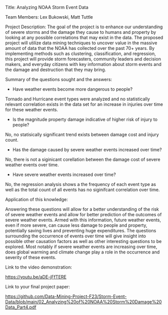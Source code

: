 Title: Analyzing NOAA Storm Event Data

Team Members: Lex Bukowski, Matt Tuttle

Project Description: The goal of the project is to enhance our understanding of severe storms and the damage they cause to humans and property by looking at any possible correlations that may exist in the data. The proposed project will utilize data mining techniques to uncover value in the massive amount of data that the NOAA has collected over the past 70+ years. By implementing methods such as clustering, classification, and regression, this project will provide storm forecasters, community leaders and decision makers, and everyday citizens with key information about storm events and the damage and destruction that they may bring.

Summary of the questions sought and the answers:

- Have weather events become more dangerous to people?

Tornado and Hurricane event types were analyzed and no statistically relevant correlation exists in the data set for an increase in injuries over time for these weather events.

- Is the magnitude property damage indicative of higher risk of injury to people?
  
No, no statisically significant trend exists between damage cost and injury count.

- Has the damage caused by severe weather events increased over time?

No, there is not a siginicant corellation between the damage cost of severe weather events over time.

- Have severe weather events increased over time?

No, the regression analysis shows a the frequency of each event type as well as the total count of all events has no siginifcant correlation over time.

Application of this knowledge:

Answering these questions will allow for a better understanding of the risk of severe weather events and allow for better prediction of the outcomes of severe weather events. Armed with this information, future weather events, even if more severe, can cause less damage to people and property, potentially saving lives and preventing huge expenditures.
The questions surrounding the occurrence of events over time will give insight into possible other causation factors as well as other interesting questions to be explored. Most notably if severe weather events are increasing over time, does global warming and climate change play a role in the occurrence and severity of these events.


Link to the video demonstration:

https://youtu.be/aDE-jFfTERE

Link to your final project paper:

https://github.com/Data-Mining-Project-F23/Storm-Event-Data/blob/main/02_Analyzing%20of%20NOAA%20Storm%20Damage%20Data_Part4.pdf
